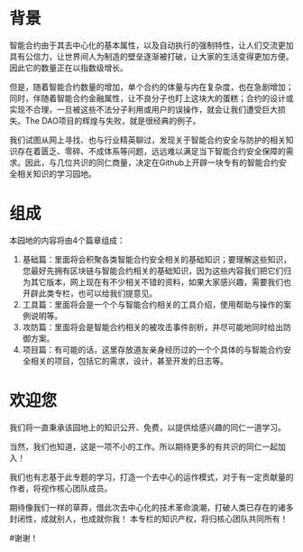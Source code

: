 # 背景

智能合约由于其去中心化的基本属性，以及自动执行的强制特性，让人们交流更加具有公信力，让世界间人为制造的壁垒逐渐被打破，让大家的生活变得更加方便。因此它的数量正在以指数级增长。

但是，随着智能合约数量的增加，单个合约的体量与内在复杂度，也在急剧增加；同时，伴随着智能合约金融属性，让不良分子也盯上这块大的蛋糕；合约的设计或实现不合理，一旦被这些不法分子利用或用户的误操作，就会让我们遭受巨大损失。The DAO项目的辉煌与失败，就是很经典的例子。

我们试图从网上寻找、也与行业精英聊过，发现关于智能合约安全与防护的相关知识存在着匮乏、零碎、不成体系等问题，远远难以满足当下智能合约安全保障的需求。因此，与几位共识的同仁商量，决定在Github上开辟一块专有的智能合约安全相关知识的学习园地。

# 组成

 本园地的内容将由4个篇章组成：

1. 基础篇：里面将会积聚各类智能合约安全相关的基础知识；要理解这些知识，您最好先拥有区块链与智能合约相关的基础知识，因为这些内容我们把它们归为其它版本，网上现在有不少相关不错的资料，如果大家感兴趣，需要我们也开辟此类专栏，也可以给我们提意见。
2. 工具篇：里面将会是一个个与智能合约相关的工具介绍，使用帮助与操作的案例说明等。
3. 攻防篇：里面将会是智能合约相关的被攻击事件剖析，并尽可能地同时给出防御方案。
4. 项目篇：有可能的话，这里存放道友亲身经历过的一个个具体的与智能合约安全相关的项目，包括它的需求，设计，甚至开发的日志等。

# 欢迎您

我们将一直秉承该园地上的知识公开、免费，以提供给感兴趣的同仁一道学习。

当然，我们也知道，这是一项不小的工作。所以期待更多的有共识的同仁一起加入！

我们也有志基于此专题的学习，打造一个去中心的运作模式，对于有一定贡献量的作者，将视作核心团队成员。

期待像我们一样的草莽，借此次去中心化的技术革命浪潮，打破人类已存在的诸多封闭性，成就别人，也成就你我！
本专栏的知识产权，将归核心团队共同所有！

#谢谢！





